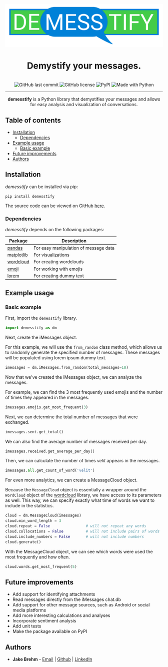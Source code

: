 <div align="center">
<img src="https://raw.githubusercontent.com/jakebrehm/demesstify/master/img/logo.png" alt="Demesstify Logo" width="600"/>

<br>

<h1>Demystify your messages.</h1>

<br>

<img alt="GitHub last commit" src="https://img.shields.io/github/last-commit/jakebrehm/demesstify?color=blue&logo=Git&logoColor=white&style=for-the-badge">
<img alt="GitHub license" src="https://img.shields.io/github/license/jakebrehm/demesstify?color=limegreen&style=for-the-badge">
<img alt="PyPI" src="https://img.shields.io/pypi/v/demesstify?color=blue&logo=pypi&logoColor=white&style=for-the-badge">
<img alt="Made with Python" src="https://img.shields.io/badge/Made%20with-Python-limegreen?style=for-the-badge&logo=python&logoColor=white">

<br>
</div>

<hr>

<p align="center">
    <strong>demesstify</strong> is a Python library that demystifies your messages and allows for easy analysis and visualization of conversations.
</p>

## Table of contents

* [Installation](#installation)
    * [Dependencies](#dependencies)
* [Example usage](#example-usage)
    * [Basic example](#basic-example)
* [Future improvements](#future-improvements)
* [Authors](#authors)

## Installation

*demesstify* can be installed via pip:

```
pip install demesstify
```

The source code can be viewed on GitHub [here](https://github.com/jakebrehm/demesstify).

### Dependencies

*demesstify* depends on the following packages:

| Package                                                | Description                           |
| ------------------------------------------------------ | ------------------------------------- |
| [pandas](https://github.com/pandas-dev/pandas)         | For easy manipulation of message data |
| [matplotlib](https://github.com/matplotlib/matplotlib) | For visualizations                    |
| [wordcloud](https://github.com/amueller/word_cloud)    | For creating wordclouds               |
| [emoji](https://github.com/carpedm20/emoji)            | For working with emojis               |
| [lorem](https://github.com/sfischer13/python-lorem)    | For creating dummy text               |

## Example usage

### Basic example

First, import the `demesstify` library.

```python
import demesstify as dm
```

Next, create the iMessages object.

For this example, we will use the `from_random` class method, which allows us to randomly generate the specified number of messages. These messages will be populated using lorem ipsum dummy text.

```python
imessages = dm.iMessages.from_random(total_messages=10)
```

Now that we've created the iMessages object, we can analyze the messages.

For example, we can find the 3 most frequently used emojis and the number of times they appeared in the messages.

```python
imessages.emojis.get_most_frequent(3)
```

Next, we can determine the total number of messages that were exchanged.

```python
imessages.sent.get_total()
```

We can also find the average number of messages received per day.

```python
imessages.received.get_average_per_day()
```

Then, we can calculate the number of times *velit* appears in the messages.

```python
imessages.all.get_count_of_word('velit')
```

For even more analytics, we can create a MessageCloud object.

Because the `MessageCloud` object is essentially a wrapper around the `WordCloud` object of the [wordcloud](https://github.com/amueller/word_cloud) library, we have access to its parameters as well. This way, we can specify exactly what time of words we want to include in the statistics.

```python
cloud = dm.MessageCloud(imessages)
cloud.min_word_length = 3
cloud.repeat = False                # will not repeat any words
cloud.collocations = False          # will not include pairs of words
cloud.include_numbers = False       # will not include numbers
cloud.generate()
```

With the MessageCloud object, we can see which words were used the most frequently and how often.

```python
cloud.words.get_most_frequent(5)
```

## Future improvements

- Add support for identifying attachments
- Read messages directly from the iMessages chat.db
- Add support for other message sources, such as Android or social media platforms
- Add more interesting calculations and analyses
- Incorporate sentiment analysis
- Add unit tests
- Make the package available on PyPI

## Authors

- **Jake Brehm** - [Email](mailto:mail@jakebrehm.com) | [Github](http://github.com/jakebrehm) | [LinkedIn](http://linkedin.com/in/jacobbrehm)